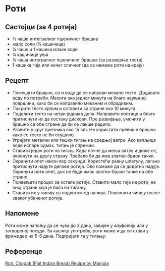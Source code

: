 # Роти

## Састојци (за 4 ротија)

- ½ чаше интегралног пшеничног брашна
- мало соли (⅛ кашичице)
- ¼ чаше и 1 кашика млаке воде
- ¼ кашичице уља
- ¼ чаша интегралног пшеничног брашна (за развијање теста)
- 1 кашика гија или нечег сличног (да се намаже роти на крају)

## Рецепт

- Помешати брашно, со и воду да се направи мекано тесто. Додавати воду по потреби. Месити око једног минута на благо науљеној површини, како би се направило меканим и обрадивим.
- Покрити тесто крпом и оставити са стране око 10 минута.
- Поделити тесто на четри једнака дела. Направити лоптице и благо притиснути их да постану дискови. Пре развијања, умочити у брашно са обе стране да би се лакше радило.
- Развити у круг пречника око 15 cm. Не користити превише брашна како се тесто не би осушило.
- Угрејати метални или тешки тигањ на средњој ватри. Ако капљице воде испаре одмах, тигањ је спреман.
- Ставити један роти на тигањ. Када почне да мења ватру и диже се, окренути на другу страну. Требало би да има златно-браон тачки.
- Окренути опет након пар секунди. Користећи равну шпатулу, лагано притиснути надуте делове ротија. Ово помаже да се додатно надује. Окренути роти опет, док не буде имао златно-браон тачке на обе стране
- Понављати процес за остале ротије. Ставити мало гија на роти, на оној страни која је била на тигању.
- Ставити их у чинију са подлогом од папира. Поклопити чинију после сваког убаченог ротија.

## Напомене

Роти може напољу да се чува до 2 дана, завијен у алуфолију или у затвореној посуди. За каснију употребу, роти може и да се стави у фрижидер на 5-6 дана. Подгрејати га у тигању.

## Референце

[Roti, Chapati (Flat Indian Bread) Recipe by Manjula](https://youtu.be/jD4o_Lmy6bU)